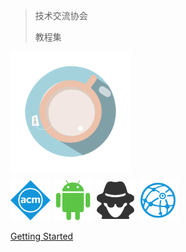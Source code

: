 <!-- markdownlint-disable first-line-h1 -->
> 技术交流协会
>
> 教程集

<img data-no-zoom src="_media/logo.png" width="192" height="192" align="center"/>
<br/>

[<img data-no-zoom src="_media/acm.svg" width="64" height="64"/>](/acm/README.md)
[<img data-no-zoom src="_media/android.svg" width="64" height="64"/>](/android/README.md)
[<img data-no-zoom src="_media/ctf.svg" width="64" height="64"/>](/ctf/README.md)
[<img data-no-zoom src="_media/web.svg" width="64" height="64"/>](/web/README.md)

[Getting Started](/README.md)
